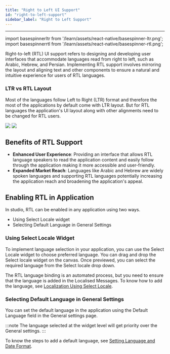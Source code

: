 ```yaml
---
title: "Right to Left UI Support"
id: "right-to-left-support"
sidebar_label: "Right to Left Support"
---
```


---

import basespinnerltr from '/learn/assets/react-native/basespinner-ltr.png';
import basespinnerrtl from '/learn/assets/react-native/basespinner-rtl.png';

Right-to-left (RTL) UI support refers to designing and developing user interfaces that accommodate languages read from right to left, such as Arabic, Hebrew, and Persian. Implementing RTL support involves mirroring the layout and aligning text and other components to ensure a natural and intuitive experience for users of RTL languages.

### LTR vs RTL Layout

Most of the languages follow Left to Right (LTR) format and therefore the most of the applications by default come with LTR layout. But for RTL languages the application's UI layout along with other alignments need to be changed for RTL users. 

<div>
<img src={basespinnerltr} style={{width:300,marginRight:10}} />
<img src={basespinnerrtl} style={{width:300}} />
</div>


## Benefits of RTL Support

- **Enhanced User Experience**: Providing an interface that allows RTL language speakers to read the application content and easily follow through the application making it more accessible and user-friendly.  
- **Expanded Market Reach**: Languages like Arabic and Hebrew are widely spoken languages and supporting RTL languages potentially increasing the application reach and broadening the application's appeal.

## Enabling RTL in Application

In studio, RTL can be enabled in any application using two ways.

- Using Select Locale widget
- Selecting Default Language in General Settings

### Using Select Locale Widget

To implement language selection in your application, you can use the Select Locale widget to choose preferred language. You can drag and drop the Select locale widget on the canvas. Once previewed, you can select the required language from the Select locale drop down.

The RTL language binding is an automated process, but you need to ensure that the language is added in the Localised Messages. To know how to add the language, see [Localization Using Select Locale](/learn/app-development/widgets/form-widgets/select-locale-usage#step-1-app-messages).

### Selecting Default Language in General Settings

You can set the default language in the application using the Default Language field in the General settings page.

:::note
The language selected at the widget level will get priority over the General settings. 
:::

To know the steps to add a default language, see [Setting Language and Date Format](/learn/how-tos/setting-language-date-format/).



